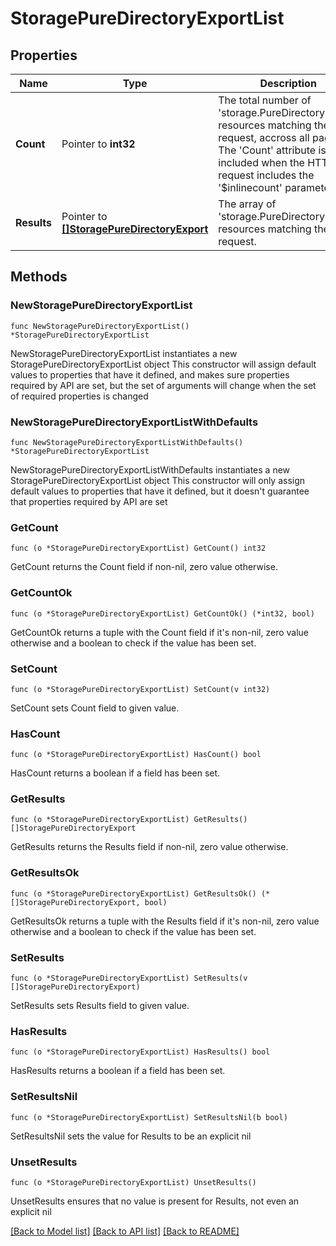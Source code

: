 # StoragePureDirectoryExportList

## Properties

Name | Type | Description | Notes
------------ | ------------- | ------------- | -------------
**Count** | Pointer to **int32** | The total number of &#39;storage.PureDirectoryExport&#39; resources matching the request, accross all pages. The &#39;Count&#39; attribute is included when the HTTP GET request includes the &#39;$inlinecount&#39; parameter. | [optional] 
**Results** | Pointer to [**[]StoragePureDirectoryExport**](StoragePureDirectoryExport.md) | The array of &#39;storage.PureDirectoryExport&#39; resources matching the request. | [optional] 

## Methods

### NewStoragePureDirectoryExportList

`func NewStoragePureDirectoryExportList() *StoragePureDirectoryExportList`

NewStoragePureDirectoryExportList instantiates a new StoragePureDirectoryExportList object
This constructor will assign default values to properties that have it defined,
and makes sure properties required by API are set, but the set of arguments
will change when the set of required properties is changed

### NewStoragePureDirectoryExportListWithDefaults

`func NewStoragePureDirectoryExportListWithDefaults() *StoragePureDirectoryExportList`

NewStoragePureDirectoryExportListWithDefaults instantiates a new StoragePureDirectoryExportList object
This constructor will only assign default values to properties that have it defined,
but it doesn't guarantee that properties required by API are set

### GetCount

`func (o *StoragePureDirectoryExportList) GetCount() int32`

GetCount returns the Count field if non-nil, zero value otherwise.

### GetCountOk

`func (o *StoragePureDirectoryExportList) GetCountOk() (*int32, bool)`

GetCountOk returns a tuple with the Count field if it's non-nil, zero value otherwise
and a boolean to check if the value has been set.

### SetCount

`func (o *StoragePureDirectoryExportList) SetCount(v int32)`

SetCount sets Count field to given value.

### HasCount

`func (o *StoragePureDirectoryExportList) HasCount() bool`

HasCount returns a boolean if a field has been set.

### GetResults

`func (o *StoragePureDirectoryExportList) GetResults() []StoragePureDirectoryExport`

GetResults returns the Results field if non-nil, zero value otherwise.

### GetResultsOk

`func (o *StoragePureDirectoryExportList) GetResultsOk() (*[]StoragePureDirectoryExport, bool)`

GetResultsOk returns a tuple with the Results field if it's non-nil, zero value otherwise
and a boolean to check if the value has been set.

### SetResults

`func (o *StoragePureDirectoryExportList) SetResults(v []StoragePureDirectoryExport)`

SetResults sets Results field to given value.

### HasResults

`func (o *StoragePureDirectoryExportList) HasResults() bool`

HasResults returns a boolean if a field has been set.

### SetResultsNil

`func (o *StoragePureDirectoryExportList) SetResultsNil(b bool)`

 SetResultsNil sets the value for Results to be an explicit nil

### UnsetResults
`func (o *StoragePureDirectoryExportList) UnsetResults()`

UnsetResults ensures that no value is present for Results, not even an explicit nil

[[Back to Model list]](../README.md#documentation-for-models) [[Back to API list]](../README.md#documentation-for-api-endpoints) [[Back to README]](../README.md)


